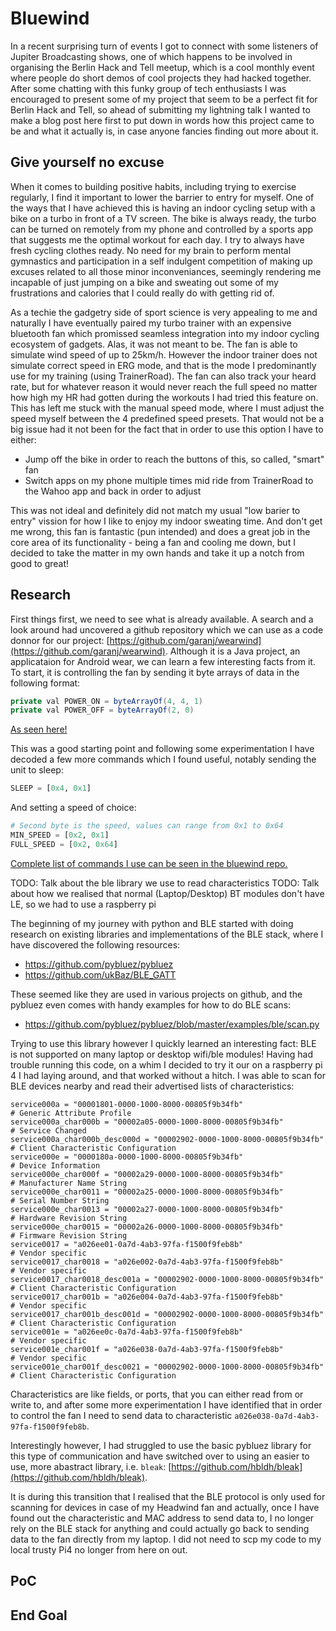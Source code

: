 # Bluewind

In a recent surprising turn of events I got to connect with some listeners of Jupiter Broadcasting shows, one of which happens to be involved in organising the Berlin Hack and Tell meetup, which is a cool monthly event where people do short demos of cool projects they had hacked together. After some chatting with this funky group of tech enthusiasts I was encouraged to present some of my project that seem to be a perfect fit for Berlin Hack and Tell, so ahead of submitting my lightning talk I wanted to make a blog post here first to put down in words how this project came to be and what it actually is, in case anyone fancies finding out more about it.

## Give yourself no excuse

When it comes to building positive habits, including trying to exercise regularly, I find it important to lower the barrier to entry for myself. One of the ways that I have achieved this is having an indoor cycling setup with a bike on a turbo in front of a TV screen. The bike is always ready, the turbo can be turned on remotely from my phone and controlled by a sports app that suggests me the optimal workout for each day. I try to always have fresh cycling clothes ready. No need for my brain to perform mental gymnastics and participation in a self indulgent competition of making up excuses related to all those minor inconveniances, seemingly rendering me incapable of just jumping on a bike and sweating out some of my frustrations and calories that I could really do with getting rid of.

As a techie the gadgetry side of sport science is very appealing to me and naturally I have eventually paired my turbo trainer with an expensive bluetooth fan which promissed seamless integration into my indoor cycling ecosystem of gadgets. Alas, it was not meant to be. The fan is able to simulate wind speed of up to 25km/h. However the indoor trainer does not simulate correct speed in ERG mode, and that is the mode I predominantly use for my training (using TrainerRoad). The fan can also track your heard rate, but for whatever reason it would never reach the full speed no matter how high my HR had gotten during the workouts I had tried this feature on. This has left me stuck with the manual speed mode, where I must adjust the speed myself between the 4 predefined speed presets. That would not be a big issue had it not been for the fact that in order to use this option I have to either:
- Jump off the bike in order to reach the buttons of this, so called, "smart" fan
- Switch apps on my phone multiple times mid ride from TrainerRoad to the Wahoo app and back in order to adjust

This was not ideal and definitely did not match my usual "low barier to entry" vission for how I like to enjoy my indoor sweating time. And don't get me wrong, this fan is fantastic (pun intended) and does a great job in the core area of its functionality - being a fan and cooling me down, but I decided to take the matter in my own hands and take it up a notch from good to great!

## Research

First things first, we need to see what is already available. A search and a look around had uncovered a github repository which we can use as a code donnor for our project: [https://github.com/garanj/wearwind](https://github.com/garanj/wearwind). Although it is a Java project, an applicataion for Android wear, we can learn a few interesting facts from it. To start, it is controlling the fan by sending it byte arrays of data in the following format:
```java
private val POWER_ON = byteArrayOf(4, 4, 1)
private val POWER_OFF = byteArrayOf(2, 0)
```
[As seen here!](https://github.com/garanj/wearwind/blob/9b7115b4c070d2f2cfa10cb792bb68d4e517a073/app/src/main/java/com/garan/wearwind/FanControlService.kt#L392)

This was a good starting point and following some experimentation I have decoded a few more commands which I found useful, notably sending the unit to sleep:
```python
SLEEP = [0x4, 0x1]
```
And setting a speed of choice:
```python
# Second byte is the speed, values can range from 0x1 to 0x64
MIN_SPEED = [0x2, 0x1]
FULL_SPEED = [0x2, 0x64]
```

[Complete list of commands I use can be seen in the bluewind repo.](https://github.com/octopusx/bluewind/blob/main/headwind/__init__.py)

TODO: Talk about the ble library we use to read characteristics
TODO: Talk about how we realised that normal (Laptop/Desktop) BT modules don't have LE, so we had to use a raspberry pi

The beginning of my journey with python and BLE started with doing research on existing libraries and implementations of the BLE stack, where I have discovered the following resources:
- https://github.com/pybluez/pybluez
- https://github.com/ukBaz/BLE_GATT

These seemed like they are used in various projects on github, and the pybluez even comes with handy examples for how to do BLE scans:
- https://github.com/pybluez/pybluez/blob/master/examples/ble/scan.py

Trying to use this library however I quickly learned an interesting fact: BLE is not supported on many laptop or desktop wifi/ble modules! Having had trouble running this code, on a whim I decided to try it our on a raspberry pi 4 I had laying around, and that worked without a hitch. I was able to scan for BLE devices nearby and read their advertised lists of characteristics:
```
service000a = "00001801-0000-1000-8000-00805f9b34fb"                    # Generic Attribute Profile
service000a_char000b = "00002a05-0000-1000-8000-00805f9b34fb"           # Service Changed
service000a_char000b_desc000d = "00002902-0000-1000-8000-00805f9b34fb"  # Client Characteristic Configuration
service000e = "0000180a-0000-1000-8000-00805f9b34fb"                    # Device Information
service000e_char000f = "00002a29-0000-1000-8000-00805f9b34fb"           # Manufacturer Name String
service000e_char0011 = "00002a25-0000-1000-8000-00805f9b34fb"           # Serial Number String
service000e_char0013 = "00002a27-0000-1000-8000-00805f9b34fb"           # Hardware Revision String
service000e_char0015 = "00002a26-0000-1000-8000-00805f9b34fb"           # Firmware Revision String
service0017 = "a026ee01-0a7d-4ab3-97fa-f1500f9feb8b"                    # Vendor specific
service0017_char0018 = "a026e002-0a7d-4ab3-97fa-f1500f9feb8b"           # Vendor specific
service0017_char0018_desc001a = "00002902-0000-1000-8000-00805f9b34fb"  # Client Characteristic Configuration
service0017_char001b = "a026e004-0a7d-4ab3-97fa-f1500f9feb8b"           # Vendor specific
service0017_char001b_desc001d = "00002902-0000-1000-8000-00805f9b34fb"  # Client Characteristic Configuration
service001e = "a026ee0c-0a7d-4ab3-97fa-f1500f9feb8b"                    # Vendor specific
service001e_char001f = "a026e038-0a7d-4ab3-97fa-f1500f9feb8b"           # Vendor specific
service001e_char001f_desc0021 = "00002902-0000-1000-8000-00805f9b34fb"  # Client Characteristic Configuration
```

Characteristics are like fields, or ports, that you can either read from or write to, and after some more experimentation I have identified that in order to control the fan I need to send data to characteristic `a026e038-0a7d-4ab3-97fa-f1500f9feb8b`.

Interestingly however, I had struggled to use the basic pybluez library for this type of communication and have switched over to using an easier to use, more abastract library, i.e. `bleak`: [https://github.com/hbldh/bleak](https://github.com/hbldh/bleak).

It is during this transition that I realised that the BLE protocol is only used for scanning for devices in case of my Headwind fan and actually, once I have found out the characteristic and MAC address to send data to, I no longer rely on the BLE stack for anything and could actually go back to sending data to the fan directly from my laptop. I did not need to scp my code to my local trusty Pi4 no longer from here on out.

## PoC

## End Goal
